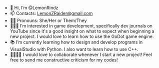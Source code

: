 - 🤗 Hi, I’m @LemonRindz
- 📫 Contacts: LemonZRaider@gmail.com
- 💅🏼 Pronouns: She/Her or Them/They
- 👩🏽‍💻 I’m interested in game development, specifically dev journals on YouTube since it's a good insight on what to expect when beginning a new project. I would love to learn how to use the GoDot game engine.
- 📚 I’m currently learning how to design and develop programs in VisualStudio with Python. I also want to learn how to use C++.
- 🫱🏻‍🫲🏽 I would love to collaborate whenever I start a new project! Feel free to send me constructive criticism for my codes!

<!---
LemonRindz/LemonRindz is a ✨ special ✨ repository because its `README.md` (this file) appears on your GitHub profile.
You can click the Preview link to take a look at your changes.
--->
